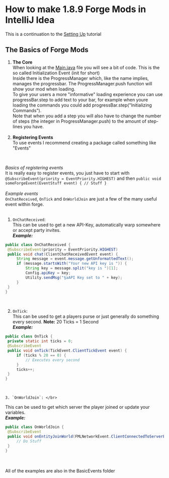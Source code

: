 # How to make 1.8.9 Forge Mods in IntelliJ Idea
This is a continuation to the [Setting Up](SettingUp.md) tutorial

## The Basics of Forge Mods
1. **The Core** </br>
When looking at the <u>Main.java</u> file you will see a bit of code. This is the so called Initialization Event (init for short) </br>
Inside there is the ProgressManager which, like the name implies, manages the progressbar. The ProgressManager.push function will show your mod when loading. </br>
To give your users a more "informative" loading experience you can use progressBar.step to add text to your bar, for example when youre loading the commands you could add progressBar.step("Initializing Commands"). </br>
Note that when you add a step you will also have to change the number of steps (the integer in ProgressManager.push) to the amount of step-lines you have. </br>
   </br>
2. **Registering Events** </br>
To use events I recommend creating a package called something like "Events" </br>
</br>

   *Basics of registering events* </br>
   It is really easy to register events, you just have to start with `@SubscribeEvent(priority = EventPriority.HIGHEST)` and then `public void someForgeEvent(EventStuff event) { // Stuff }` </br>
</br>
*Example events* </br>
`OnChatReceived`, `OnTick` and `OnWorldJoin` are just a few of the many useful event within forge. </br>
</br>
   1. `OnChatReceived`: </br>
   This can be used to get a new API-Key, automatically warp somewhere or accept party invites. </br>
   ***Example:*** </br>
   ```java
   public class OnChatReceived {
   	@SubscribeEvent(priority = EventPriority.HIGHEST)
   	public void chat(ClientChatReceivedEvent event) {
   		String message = event.message.getUnformattedText();
   		if (message.startsWith("Your new API key is ")) {
   			String key = message.split("key is ")[1];
   			Config.apiKey = key;
   			Utility.sendMsg("§aAPI Key set to " + key);
   		}
   	}
   }
   ```
   </br>

   2. `OnTick`: </br>
   This can be used to get a players purse or just generally do something every second. **Note:** 20 Ticks = 1 Second </br>
   ***Example:*** </br>
   ```java
   public class OnTick {
   	private static int ticks = 0;
   	@SubscribeEvent
   	public void onTick(TickEvent.ClientTickEvent event) {
   		if (ticks % 20 == 0) {
   			// Executes every second
   		}
   		ticks++;
   	}
   }
   ```
   </br>
   
    3. `OnWorldJoin`: </br>
   This can be used to get which server the player joined or update your variables. </br>
   ***Example:*** </br>
   
   ```java
   public class OnWorldJoin {
   	@SubscribeEvent
   	public void onEntityJoinWorld(FMLNetworkEvent.ClientConnectedToServerEvent event) {
   		// Do Stuff
   	}
   }
   ``` 
   </br> </br>
   All of the examples are also in the BasicEvents folder
</br>
